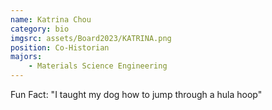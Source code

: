 ```yaml
---
name: Katrina Chou
category: bio
imgsrc: assets/Board2023/KATRINA.png
position: Co-Historian
majors:
    - Materials Science Engineering
---
```


Fun Fact: "I taught my dog how to jump through a hula hoop"
